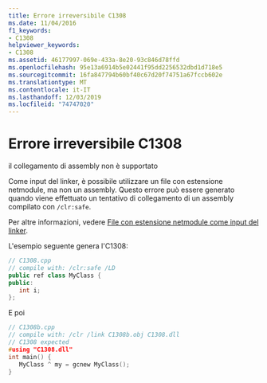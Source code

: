 ```yaml
---
title: Errore irreversibile C1308
ms.date: 11/04/2016
f1_keywords:
- C1308
helpviewer_keywords:
- C1308
ms.assetid: 46177997-069e-433a-8e20-93c846d78ffd
ms.openlocfilehash: 95e13a6914b5e02441f95dd2256532dbd1d718e5
ms.sourcegitcommit: 16fa847794b60bf40c67d20f74751a67fccb602e
ms.translationtype: MT
ms.contentlocale: it-IT
ms.lasthandoff: 12/03/2019
ms.locfileid: "74747020"
---
```

# <a name="fatal-error-c1308"></a>Errore irreversibile C1308

il collegamento di assembly non è supportato

Come input del linker, è possibile utilizzare un file con estensione netmodule, ma non un assembly. Questo errore può essere generato quando viene effettuato un tentativo di collegamento di un assembly compilato con `/clr:safe`.

Per altre informazioni, vedere [File con estensione netmodule come input del linker](../../build/reference/netmodule-files-as-linker-input.md).

L'esempio seguente genera l'C1308:

```cpp
// C1308.cpp
// compile with: /clr:safe /LD
public ref class MyClass {
public:
   int i;
};
```

E poi

```cpp
// C1308b.cpp
// compile with: /clr /link C1308b.obj C1308.dll
// C1308 expected
#using "C1308.dll"
int main() {
   MyClass ^ my = gcnew MyClass();
}
```
